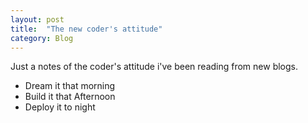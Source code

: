 ```yaml
---
layout: post
title:  "The new coder's attitude"
category: Blog
---
```


Just a notes of the coder's attitude i've been reading from new blogs.

- Dream it that morning
- Build it that Afternoon
- Deploy it to night    
